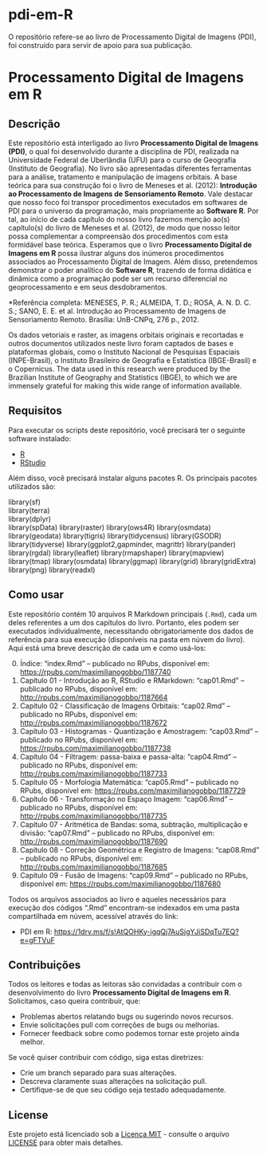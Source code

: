 # pdi-em-R

O repositório refere-se ao livro de Processamento Digital de Imagens (PDI), foi construído para servir de apoio para sua publicação.

# Processamento Digital de Imagens em R

## Descrição

Este repositório está interligado ao livro **Processamento Digital de Imagens (PDI)**, o qual foi desenvolvido durante a disciplina de PDI, realizada na Universidade Federal de Uberlândia (UFU) para o curso de Geografia (Instituto de Geografia). No livro são apresentadas diferentes ferramentas para a análise, tratamento e manipulação de imagens orbitais. A base teórica para sua construção foi o livro de Meneses et al. (2012): **Introdução ao Processamento de Imagens de Sensoriamento Remoto**. Vale destacar que nosso foco foi transpor procedimentos executados em softwares de PDI para o universo da programação, mais propriamente ao **Software R**. Por tal, ao início de cada capítulo do nosso livro fazemos menção ao(s) capítulo(s) do livro de Meneses et al. (2012), de modo que nosso leitor possa complementar a compreensão dos procedimentos com esta formidável base teórica. Esperamos que o livro **Processamento Digital de Imagens em R** possa ilustrar alguns dos inúmeros procedimentos associados ao Processamento Digital de Imagem. Além disso, pretendemos demonstrar o poder analítico do **Software R**, trazendo de forma didática e dinâmica como a programação pode ser um recurso diferencial no geoprocessamento e em seus desdobramentos.

*Referência completa: MENESES, P. R.; ALMEIDA, T. D.; ROSA, A. N. D. C. S.; SANO, E. E. et al. Introdução ao Processamento de Imagens de Sensoriamento Remoto. Brasília: UnB-CNPq, 276 p., 2012.

Os dados vetoriais e raster, as imagens orbitais originais e recortadas e outros documentos utilizados neste livro foram captados de bases e plataformas globais, como o Instituto Nacional de Pesquisas Espaciais (INPE-Brasil), o Instituto Brasileiro de Geografia e Estatística (IBGE-Brasil) e o Copernicus. 
The data used in this research were produced by the Brazilian Institute of Geography and Statistics (IBGE), to which we are immensely grateful for making this wide range of information available.

## Requisitos

Para executar os scripts deste repositório, você precisará ter o seguinte software instalado:

- [R](https://cran.r-project.org/)
- [RStudio](https://www.rstudio.com/)

Além disso, você precisará instalar alguns pacotes R. Os principais pacotes utilizados são:

library(sf)      
library(terra)   
library(dplyr)   
library(spData)
library(raster)
library(ows4R)
library(osmdata)
library(geodata)
library(tigris)
library(tidycensus)
library(GSODR)
library(tidyverse)
library(ggplot2,gapminder, magrittr)
library(pander)
library(rgdal)
library(leaflet)
library(rmapshaper)
library(mapview)
library(tmap)
library(osmdata)
library(ggmap)
library(grid)
library(gridExtra)
library(png)
library(readxl)

## Como usar 

Este repositório contém 10 arquivos R Markdown principais (`.Rmd`), cada um deles referentes a um dos capítulos do livro. Portanto, eles podem ser executados individualmente, necessitando obrigatoriamente dos dados de referência para sua execução (disponíveis na pasta em núvem do livro). Aqui está uma breve descrição de cada um e como usá-los:

0.	Índice: “index.Rmd” – publicado no RPubs, disponível em: https://rpubs.com/maximilianogobbo/1187740 
1.	Capítulo 01 - Introdução ao R, RStudio e RMarkdown: “cap01.Rmd” – publicado no RPubs, disponível em: http://rpubs.com/maximilianogobbo/1187664
2.	Capítulo 02 - Classificação de Imagens Orbitais: “cap02.Rmd” – publicado no RPubs, disponível em: http://rpubs.com/maximilianogobbo/1187672 
3.	Capítulo 03 - Histogramas - Quantização e Amostragem: “cap03.Rmd” – publicado no RPubs, disponível em: https://rpubs.com/maximilianogobbo/1187738 
4.	Capítulo 04 - Filtragem: passa-baixa e passa-alta: “cap04.Rmd” – publicado no RPubs, disponível em: http://rpubs.com/maximilianogobbo/1187733 
5.	Capítulo 05 - Morfologia Matemática: “cap05.Rmd” – publicado no RPubs, disponível em: https://rpubs.com/maximilianogobbo/1187729 
6.	Capítulo 06 - Transformação no Espaço Imagem: “cap06.Rmd” – publicado no RPubs, disponível em: http://rpubs.com/maximilianogobbo/1187735 
7.	Capítulo 07 - Aritmética de Bandas: soma, subtração, multiplicação e divisão: “cap07.Rmd” – publicado no RPubs, disponível em: http://rpubs.com/maximilianogobbo/1187690 
8.	Capítulo 08 - Correção Geométrica e Registro de Imagens: “cap08.Rmd” – publicado no RPubs, disponível em: http://rpubs.com/maximilianogobbo/1187685 
9.	Capítulo 09 - Fusão de Imagens: “cap09.Rmd” – publicado no RPubs, disponível em: https://rpubs.com/maximilianogobbo/1187680  

Todos os arquivos associados ao livro e aqueles necessários para execução dos códigos “.Rmd” encontram-se indexados em uma pasta compartilhada em núvem, acessível através do link:

- PDI em R: https://1drv.ms/f/s!AtQOHKy-igqQj7AuSjgYJiSDqTu7EQ?e=gFTVuF 

## Contribuições 

Todos os leitores e todas as leitoras são convidadas a contribuir com o desenvolvimento do livro **Processamento Digital de Imagens em R**. Solicitamos, caso queira contribuir, que: 

- Problemas abertos relatando bugs ou sugerindo novos recursos.
- Envie solicitações pull com correções de bugs ou melhorias.
- Fornecer feedback sobre como podemos tornar este projeto ainda melhor.

Se você quiser contribuir com código, siga estas diretrizes:
- Crie um branch separado para suas alterações.
- Descreva claramente suas alterações na solicitação pull.
- Certifique-se de que seu código seja testado adequadamente.

## License

Este projeto está licenciado sob a [Licença MIT](https://opensource.org/licenses/MIT) - consulte o arquivo [LICENSE](LICENSE) para obter mais detalhes.
